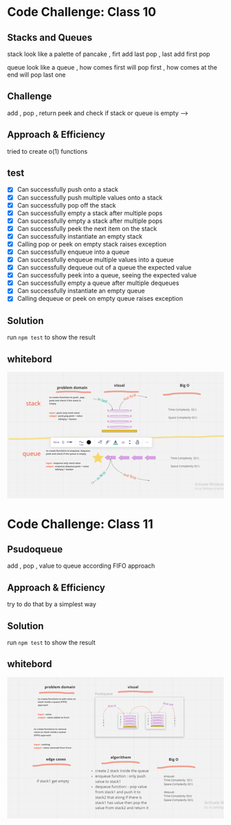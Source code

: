 # Code Challenge: Class 10
## Stacks and Queues
stack look like a palette of pancake , firt add last pop , last add first pop

queue look like a queue , how comes first will pop first , how comes at the end will pop last one  


## Challenge
add , pop , return peek and check if stack or queue is empty   -->

## Approach & Efficiency
tried to create o(1) functions   


## test

- [x] Can successfully push onto a stack
- [x] Can successfully push multiple values onto a stack
- [x] Can successfully pop off the stack
- [x] Can successfully empty a stack after multiple pops
- [x] Can successfully empty a stack after multiple pops
- [x] Can successfully peek the next item on the stack
- [x] Can successfully instantiate an empty stack
- [x] Calling pop or peek on empty stack raises exception
- [x] Can successfully enqueue into a queue
- [x] Can successfully enqueue multiple values into a queue
- [x] Can successfully dequeue out of a queue the expected value
- [x] Can successfully peek into a queue, seeing the expected value
- [x] Can successfully empty a queue after multiple dequeues
- [x] Can successfully instantiate an empty queue
- [x] Calling dequeue or peek on empty queue raises exception

## Solution
run `npm test` to show the result

## whitebord

![insertins](./assets/challeng10.PNG)



# Code Challenge: Class 11
## Psudoqueue
 
add , pop , value to queue according FIFO  approach

## Approach & Efficiency
try to do that by a simplest way

## Solution
run `npm test` to show the result

## whitebord

![insertins](./assets/challeng11.PNG)
